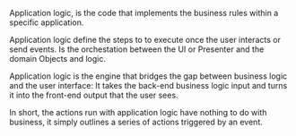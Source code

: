 Application logic, is the code that implements the business rules within a specific application.

Application logic define the steps to to execute once the user interacts or send events.
Is the orchestation between the UI or Presenter and the domain Objects and logic.

Application logic is the engine that bridges the gap between business logic and the user interface: It takes the back-end business logic input and turns it into the front-end output that the user sees.

In short, the actions run with application logic have nothing to do with business, it simply outlines a series of actions triggered by an event.
